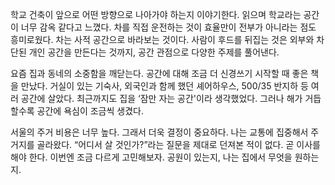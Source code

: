 학교 건축이 앞으로 어떤 방향으로 나아가야 하는지 이야기한다. 읽으며 학교라는 공간이 너무 감옥 같다고 느꼈다. 차를 직접 운전하는 것이 효율만이 전부가 아니라는 점도 흥미로웠다. 차는 사적 공간으로 바라보는 것이다. 사람이 후드를 뒤집는 것은 외부와 차단된 개인 공간을 만든다는 것까지, 공간 관점으로 다양한 주제를 풀어낸다.

요즘 집과 동네의 소중함을 깨닫는다. 공간에 대해 조금 더 신경쓰기 시작할 때 좋은 책을 만났다. 거실이 있는 기숙사, 외국인과 함께 했던 셰어하우스, 500/35 반지하 등 여러 공간에 살았다. 최근까지도 집을 ‘잠만 자는 공간'이라 생각했었다. 그러나 해가 거듭할수록 공간에 욕심이 조금씩 생겼다.

서울의 주거 비용은 너무 높다. 그래서 더욱 결정이 중요하다. 나는 교통에 집중해서 주거지를 골라왔다. “어디서 살 것인가?”라는 질문을 제대로 던져본 적이 없다. 곧 이사를 해야 한다. 이번엔 조금 다르게 고민해보자. 공원이 있는지, 나는 집에서 무엇을 원하는지.